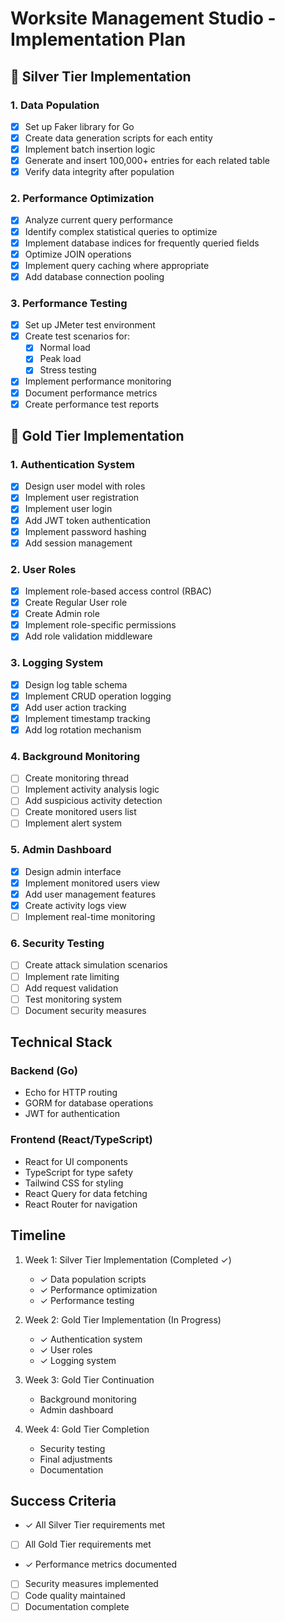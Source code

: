 # Worksite Management Studio - Implementation Plan

## 🥈 Silver Tier Implementation

### 1. Data Population
- [x] Set up Faker library for Go
- [x] Create data generation scripts for each entity
- [x] Implement batch insertion logic
- [x] Generate and insert 100,000+ entries for each related table
- [x] Verify data integrity after population

### 2. Performance Optimization
- [x] Analyze current query performance
- [x] Identify complex statistical queries to optimize
- [x] Implement database indices for frequently queried fields
- [x] Optimize JOIN operations
- [x] Implement query caching where appropriate
- [x] Add database connection pooling

### 3. Performance Testing
- [x] Set up JMeter test environment
- [x] Create test scenarios for:
  - [x] Normal load
  - [x] Peak load
  - [x] Stress testing
- [x] Implement performance monitoring
- [x] Document performance metrics
- [x] Create performance test reports

## 🥇 Gold Tier Implementation

### 1. Authentication System
- [x] Design user model with roles
- [x] Implement user registration
- [x] Implement user login
- [x] Add JWT token authentication
- [x] Implement password hashing
- [x] Add session management

### 2. User Roles
- [x] Implement role-based access control (RBAC)
- [x] Create Regular User role
- [x] Create Admin role
- [x] Implement role-specific permissions
- [x] Add role validation middleware

### 3. Logging System
- [x] Design log table schema
- [x] Implement CRUD operation logging
- [x] Add user action tracking
- [x] Implement timestamp tracking
- [x] Add log rotation mechanism

### 4. Background Monitoring
- [ ] Create monitoring thread
- [ ] Implement activity analysis logic
- [ ] Add suspicious activity detection
- [ ] Create monitored users list
- [ ] Implement alert system

### 5. Admin Dashboard
- [x] Design admin interface
- [x] Implement monitored users view
- [x] Add user management features
- [x] Create activity logs view
- [ ] Implement real-time monitoring

### 6. Security Testing
- [ ] Create attack simulation scenarios
- [ ] Implement rate limiting
- [ ] Add request validation
- [ ] Test monitoring system
- [ ] Document security measures

## Technical Stack

### Backend (Go)
- Echo for HTTP routing
- GORM for database operations
- JWT for authentication

### Frontend (React/TypeScript)
- React for UI components
- TypeScript for type safety
- Tailwind CSS for styling
- React Query for data fetching
- React Router for navigation

## Timeline
1. Week 1: Silver Tier Implementation (Completed ✓)
   - ✓ Data population scripts
   - ✓ Performance optimization
   - ✓ Performance testing

2. Week 2: Gold Tier Implementation (In Progress)
   - ✓ Authentication system
   - ✓ User roles
   - ✓ Logging system

3. Week 3: Gold Tier Continuation
   - Background monitoring
   - Admin dashboard

4. Week 4: Gold Tier Completion
   - Security testing
   - Final adjustments
   - Documentation

## Success Criteria
- ✓ All Silver Tier requirements met
- [ ] All Gold Tier requirements met
- ✓ Performance metrics documented
- [ ] Security measures implemented
- [ ] Code quality maintained
- [ ] Documentation complete
